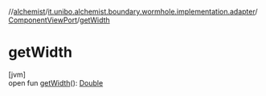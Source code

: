 //[alchemist](../../../index.md)/[it.unibo.alchemist.boundary.wormhole.implementation.adapter](../index.md)/[ComponentViewPort](index.md)/[getWidth](get-width.md)

# getWidth

[jvm]\
open fun [getWidth](get-width.md)(): [Double](https://kotlinlang.org/api/latest/jvm/stdlib/kotlin/-double/index.html)
